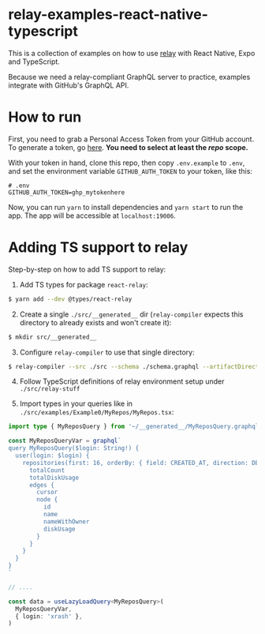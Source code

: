 # relay-examples-react-native-typescript

This is a collection of examples on how to use [relay](https://github.com/facebook/relay) with React Native, Expo and TypeScript.

Because we need a relay-compliant GraphQL server to practice, examples integrate with GitHub's GraphQL API.

# How to run

First, you need to grab a Personal Access Token from your GitHub account. To generate a token, go [here](https://github.com/settings/tokens/new). **You need to select at least the _repo_ scope.**

With your token in hand, clone this repo, then copy `.env.example` to `.env`, and set the environment variable `GITHUB_AUTH_TOKEN` to your token, like this:

```
# .env
GITHUB_AUTH_TOKEN=ghp_mytokenhere
```

Now, you can run `yarn` to install dependencies and `yarn start` to run the app. The app will be accessible at `localhost:19006`.

# Adding TS support to relay

Step-by-step on how to add TS support to relay:

1. Add TS types for package `react-relay`:

```bash
$ yarn add --dev @types/react-relay
```

2. Create a single `./src/__generated__` dir (`relay-compiler` expects this directory to already exists and won't create it):

```bash
$ mkdir src/__generated__
```

3. Configure `relay-compiler` to use that single directory:

```bash
$ relay-compiler --src ./src --schema ./schema.graphql --artifactDirectory ./src/__generated__
```

4. Follow TypeScript definitions of relay environment setup under `./src/relay-stuff`

5. Import types in your queries like in `./src/examples/Example0/MyRepos/MyRepos.tsx`:

```typescript
import type { MyReposQuery } from '~/__generated__/MyReposQuery.graphql'

const MyReposQueryVar = graphql`
query MyReposQuery($login: String!) { 
  user(login: $login) {
    repositories(first: 16, orderBy: { field: CREATED_AT, direction: DESC }, ownerAffiliations: [OWNER]) {
      totalCount
      totalDiskUsage
      edges {
        cursor
        node {
          id
          name
          nameWithOwner
          diskUsage
        }
      }
    } 
  }
}
`

// ....

const data = useLazyLoadQuery<MyReposQuery>(
  MyReposQueryVar,
  { login: 'xrash' },
)

```

